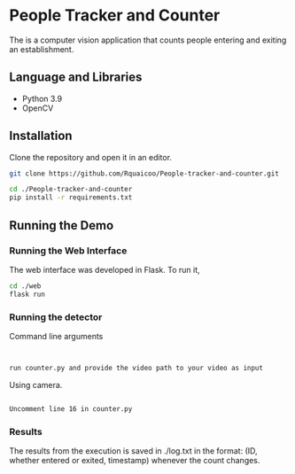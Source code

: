 # People Tracker and Counter

The is a computer vision application that counts people entering and exiting an establishment.

## Language and Libraries

- Python 3.9
- OpenCV

## Installation

Clone the repository and open it in an editor.

```bash
git clone https://github.com/Rquaicoo/People-tracker-and-counter.git
```

```bash
cd ./People-tracker-and-counter
pip install -r requirements.txt

```

## Running the Demo

### Running the Web Interface

The web interface was developed in Flask. To run it,

```bash
cd ./web
flask run
```

### Running the detector

Command line arguments

```bash

```

```bash

run counter.py and provide the video path to your video as input

```

Using camera.

```bash

Uncomment line 16 in counter.py

```

### Results

The results from the execution is saved in ./log.txt in the format: (ID, whether entered or exited, timestamp) whenever the count changes.
